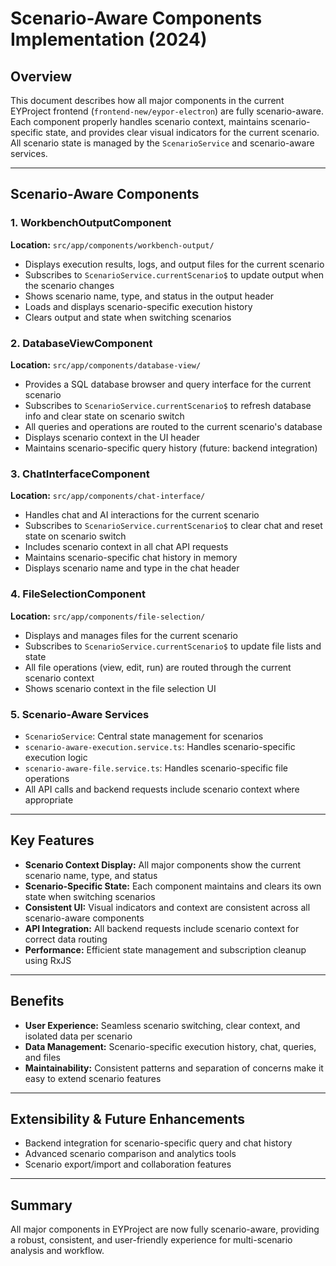 # Scenario-Aware Components Implementation (2024)

## Overview

This document describes how all major components in the current EYProject frontend (`frontend-new/eypor-electron`) are fully scenario-aware. Each component properly handles scenario context, maintains scenario-specific state, and provides clear visual indicators for the current scenario. All scenario state is managed by the `ScenarioService` and scenario-aware services.

---

## Scenario-Aware Components

### 1. WorkbenchOutputComponent
**Location:** `src/app/components/workbench-output/`

- Displays execution results, logs, and output files for the current scenario
- Subscribes to `ScenarioService.currentScenario$` to update output when the scenario changes
- Shows scenario name, type, and status in the output header
- Loads and displays scenario-specific execution history
- Clears output and state when switching scenarios

### 2. DatabaseViewComponent
**Location:** `src/app/components/database-view/`

- Provides a SQL database browser and query interface for the current scenario
- Subscribes to `ScenarioService.currentScenario$` to refresh database info and clear state on scenario switch
- All queries and operations are routed to the current scenario's database
- Displays scenario context in the UI header
- Maintains scenario-specific query history (future: backend integration)

### 3. ChatInterfaceComponent
**Location:** `src/app/components/chat-interface/`

- Handles chat and AI interactions for the current scenario
- Subscribes to `ScenarioService.currentScenario$` to clear chat and reset state on scenario switch
- Includes scenario context in all chat API requests
- Maintains scenario-specific chat history in memory
- Displays scenario name and type in the chat header

### 4. FileSelectionComponent
**Location:** `src/app/components/file-selection/`

- Displays and manages files for the current scenario
- Subscribes to `ScenarioService.currentScenario$` to update file lists and state
- All file operations (view, edit, run) are routed through the current scenario context
- Shows scenario context in the file selection UI

### 5. Scenario-Aware Services
- `ScenarioService`: Central state management for scenarios
- `scenario-aware-execution.service.ts`: Handles scenario-specific execution logic
- `scenario-aware-file.service.ts`: Handles scenario-specific file operations
- All API calls and backend requests include scenario context where appropriate

---

## Key Features

- **Scenario Context Display:** All major components show the current scenario name, type, and status
- **Scenario-Specific State:** Each component maintains and clears its own state when switching scenarios
- **Consistent UI:** Visual indicators and context are consistent across all scenario-aware components
- **API Integration:** All backend requests include scenario context for correct data routing
- **Performance:** Efficient state management and subscription cleanup using RxJS

---

## Benefits

- **User Experience:** Seamless scenario switching, clear context, and isolated data per scenario
- **Data Management:** Scenario-specific execution history, chat, queries, and files
- **Maintainability:** Consistent patterns and separation of concerns make it easy to extend scenario features

---

## Extensibility & Future Enhancements

- Backend integration for scenario-specific query and chat history
- Advanced scenario comparison and analytics tools
- Scenario export/import and collaboration features

---

## Summary

All major components in EYProject are now fully scenario-aware, providing a robust, consistent, and user-friendly experience for multi-scenario analysis and workflow. 